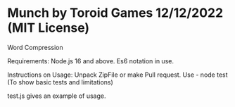# Munch by Toroid Games 12/12/2022 (MIT License)
Word Compression

Requirements:
Node.js 16 and above. Es6 notation in use.

Instructions on Usage:
Unpack ZipFile or make Pull request.
Use - 
node test
(To show basic tests and limitations)

test.js gives an example of usage.

